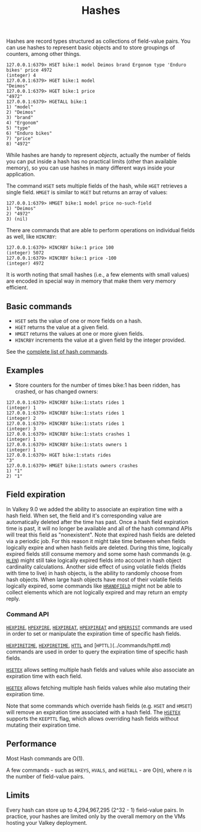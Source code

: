 ﻿---
title: "Hashes"
description: >
    Introduction to Hashes
---

Hashes are record types structured as collections of field-value pairs.
You can use hashes to represent basic objects and to store groupings of counters, among other things.

```
127.0.0.1:6379> HSET bike:1 model Deimos brand Ergonom type 'Enduro bikes' price 4972
(integer) 4
127.0.0.1:6379> HGET bike:1 model
"Deimos"
127.0.0.1:6379> HGET bike:1 price
"4972"
127.0.0.1:6379> HGETALL bike:1
1) "model"
2) "Deimos"
3) "brand"
4) "Ergonom"
5) "type"
6) "Enduro bikes"
7) "price"
8) "4972"
```

While hashes are handy to represent *objects*, actually the number of fields you can
put inside a hash has no practical limits (other than available memory), so you can use
hashes in many different ways inside your application.

The command `HSET` sets multiple fields of the hash, while `HGET` retrieves
a single field. `HMGET` is similar to `HGET` but returns an array of values:

```
127.0.0.1:6379> HMGET bike:1 model price no-such-field
1) "Deimos"
2) "4972"
3) (nil)
```

There are commands that are able to perform operations on individual fields
as well, like `HINCRBY`:

```
127.0.0.1:6379> HINCRBY bike:1 price 100
(integer) 5072
127.0.0.1:6379> HINCRBY bike:1 price -100
(integer) 4972
```

It is worth noting that small hashes (i.e., a few elements with small values) are
encoded in special way in memory that make them very memory efficient.

## Basic commands

* `HSET` sets the value of one or more fields on a hash.
* `HGET` returns the value at a given field.
* `HMGET` returns the values at one or more given fields.
* `HINCRBY` increments the value at a given field by the integer provided.

See the [complete list of hash commands](../commands/#hash).

## Examples

* Store counters for the number of times bike:1 has been ridden, has crashed, or has changed owners:
```
127.0.0.1:6379> HINCRBY bike:1:stats rides 1
(integer) 1
127.0.0.1:6379> HINCRBY bike:1:stats rides 1
(integer) 2
127.0.0.1:6379> HINCRBY bike:1:stats rides 1
(integer) 3
127.0.0.1:6379> HINCRBY bike:1:stats crashes 1
(integer) 1
127.0.0.1:6379> HINCRBY bike:1:stats owners 1
(integer) 1
127.0.0.1:6379> HGET bike:1:stats rides
"3"
127.0.0.1:6379> HMGET bike:1:stats owners crashes
1) "1"
2) "1"
```

## Field expiration 

In Valkey 9.0 we added the ability to associate an expiration time with a hash field. When set, the field and it's corresponding value are automatically deleted after the time has past. 
Once a hash field expiration time is past, it will no longer be available and all of the hash command APIs will treat this field as "nonexistent".
Note that expired hash fields are deleted via a periodic job.
For this reason it might take time between when fields logically expire and when hash fields are deleted.
During this time, logically expired fields still consume memory and some some hash commands (e.g. [`HLEN`](../commands/hlen.md)) might still take logically expired fields into account in hash object cardinality calculations.
Another side effect of using volatile fields (fields with time to live) in hash objects, is the ability to randomly choose from hash objects. When large hash objects have most of their volatile fields logically expired, some commands like [`HRANDFIELD`](../commands/hrandfield.md) might not be able to collect elements which are not logically expired and may return an empty reply.  

### Command API

[`HEXPIRE`](../commands/hexpire.md), [`HPEXPIRE`](../commands/hpexpire.md), [`HEXPIREAT`](../commands/hexpireat.md), [`HPEXPIREAT`](../commands/hpexpireat.md) and [`HPERSIST`](../commands/hpersist.md) commands are used in order to set or manipulate the expiration time of specific hash fields.

[`HEXPIRETIME`](../commands/hexpiretime.md), [`HEXPIRETIME`](../commands/hpexpiretime.md), [`HTTL`](../commands/httl.md) and [`HPTTL]`(../commands/hpttl.md) commands are used in order to query the expiration time of specific hash fields.

[`HSETEX`](../commands/hsetex.md) allows setting multiple hash fields and values while also associate an expiration time with each field.

[`HGETEX`](../commands/hgetex.md) allows fetching multiple hash fields values while also mutating their expiration time.

Note that some commands which override hash fields (e.g. `HSET` and `HMSET`) will remove an expiration time associated with a hash field.
The [`HSETEX`](../commands/hsetex.md) supports the `KEEPTTL` flag, which allows overriding hash fields without mutating their expiration time.

## Performance

Most Hash commands are O(1).

A few commands - such as `HKEYS`, `HVALS`, and `HGETALL` - are O(n), where _n_ is the number of field-value pairs.

## Limits

Every hash can store up to 4,294,967,295 (2^32 - 1) field-value pairs.
In practice, your hashes are limited only by the overall memory on the VMs hosting your Valkey deployment.

